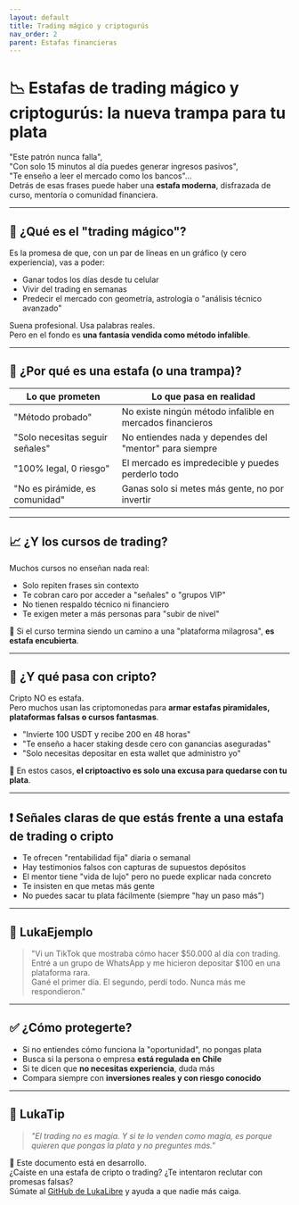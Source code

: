 ```yaml
---
layout: default
title: Trading mágico y criptogurús
nav_order: 2
parent: Estafas financieras
---
```


# 📉 Estafas de trading mágico y criptogurús: la nueva trampa para tu plata

"Este patrón nunca falla",  
"Con solo 15 minutos al día puedes generar ingresos pasivos",  
"Te enseño a leer el mercado como los bancos"...  
Detrás de esas frases puede haber una **estafa moderna**, disfrazada de curso, mentoría o comunidad financiera.

---

## 🧠 ¿Qué es el "trading mágico"?

Es la promesa de que, con un par de líneas en un gráfico (y cero experiencia), vas a poder:

- Ganar todos los días desde tu celular
- Vivir del trading en semanas
- Predecir el mercado con geometría, astrología o "análisis técnico avanzado"

Suena profesional. Usa palabras reales.  
Pero en el fondo es **una fantasía vendida como método infalible**.

---

## 🚨 ¿Por qué es una estafa (o una trampa)?

| Lo que prometen                        | Lo que pasa en realidad                                 |
|----------------------------------------|----------------------------------------------------------|
| "Método probado"                        | No existe ningún método infalible en mercados financieros |
| "Solo necesitas seguir señales"        | No entiendes nada y dependes del "mentor" para siempre   |
| "100% legal, 0 riesgo"                 | El mercado es impredecible y puedes perderlo todo        |
| "No es pirámide, es comunidad"         | Ganas solo si metes más gente, no por invertir           |

---

## 📈 ¿Y los cursos de trading?

Muchos cursos no enseñan nada real:

- Solo repiten frases sin contexto
- Te cobran caro por acceder a "señales" o "grupos VIP"
- No tienen respaldo técnico ni financiero
- Te exigen meter a más personas para "subir de nivel"

📌 Si el curso termina siendo un camino a una "plataforma milagrosa", **es estafa encubierta**.

---

## 💱 ¿Y qué pasa con cripto?

Cripto NO es estafa.  
Pero muchos usan las criptomonedas para **armar estafas piramidales, plataformas falsas o cursos fantasmas**.

- "Invierte 100 USDT y recibe 200 en 48 horas"
- "Te enseño a hacer staking desde cero con ganancias aseguradas"
- "Solo necesitas depositar en esta wallet que administro yo"

🧠 En estos casos, **el criptoactivo es solo una excusa para quedarse con tu plata**.

---

## ❗ Señales claras de que estás frente a una estafa de trading o cripto

- Te ofrecen "rentabilidad fija" diaria o semanal
- Hay testimonios falsos con capturas de supuestos depósitos
- El mentor tiene "vida de lujo" pero no puede explicar nada concreto
- Te insisten en que metas más gente
- No puedes sacar tu plata fácilmente (siempre "hay un paso más")

---

## 💬 LukaEjemplo

> "Vi un TikTok que mostraba cómo hacer $50.000 al día con trading.  
> Entré a un grupo de WhatsApp y me hicieron depositar $100 en una plataforma rara.  
> Gané el primer día. El segundo, perdí todo. Nunca más me respondieron."

---

## ✅ ¿Cómo protegerte?

- Si no entiendes cómo funciona la "oportunidad", no pongas plata
- Busca si la persona o empresa **está regulada en Chile**
- Si te dicen que **no necesitas experiencia**, duda más
- Compara siempre con **inversiones reales y con riesgo conocido**

---

## 🧠 LukaTip

> *"El trading no es magia. Y si te lo venden como magia, es porque quieren que pongas la plata y no preguntes más."*

📌 Este documento está en desarrollo.  
¿Caíste en una estafa de cripto o trading? ¿Te intentaron reclutar con promesas falsas?  
Súmate al [GitHub de LukaLibre](https://github.com/raestrada/lukalibre) y ayuda a que nadie más caiga.
